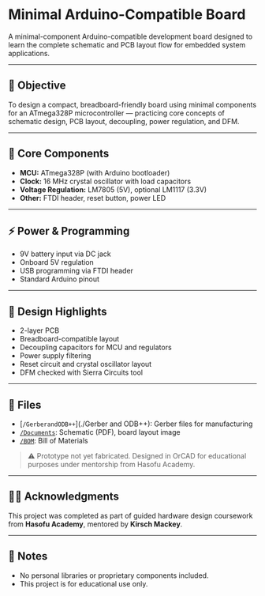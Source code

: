 # Minimal Arduino-Compatible Board
A minimal-component Arduino-compatible development board designed to learn the complete schematic and PCB layout flow for embedded system applications.

---

## 🧠 Objective

To design a compact, breadboard-friendly board using minimal components for an ATmega328P microcontroller — practicing core concepts of schematic design, PCB layout, decoupling, power regulation, and DFM.

---

## 🔧 Core Components

- **MCU:** ATmega328P (with Arduino bootloader)
- **Clock:** 16 MHz crystal oscillator with load capacitors
- **Voltage Regulation:** LM7805 (5V), optional LM1117 (3.3V)
- **Other:** FTDI header, reset button, power LED

---

## ⚡ Power & Programming

- 9V battery input via DC jack
- Onboard 5V regulation
- USB programming via FTDI header
- Standard Arduino pinout

---

## 📐 Design Highlights

- 2-layer PCB
- Breadboard-compatible layout
- Decoupling capacitors for MCU and regulators
- Power supply filtering
- Reset circuit and crystal oscillator layout
- DFM checked with Sierra Circuits tool

---

## 📎 Files

- [`/GerberandODB++`](./Gerber and ODB++): Gerber files for manufacturing
- [`/Documents`](./Documents): Schematic (PDF), board layout image
- [`/BOM`](./BOM): Bill of Materials

> ⚠️ Prototype not yet fabricated. Designed in OrCAD for educational purposes under mentorship from Hasofu Academy.

---

## 👨‍🏫 Acknowledgments

This project was completed as part of guided hardware design coursework from **Hasofu Academy**, mentored by **Kirsch Mackey**.

---

## 🚫 Notes

- No personal libraries or proprietary components included.
- This project is for educational use only.


